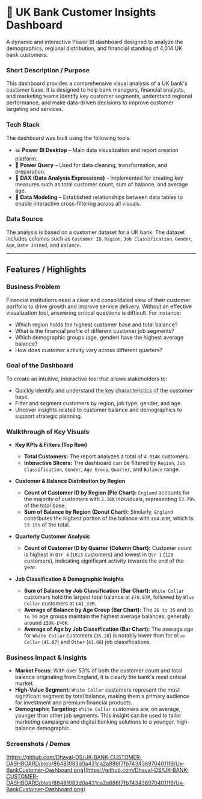 # 🏦 UK Bank Customer Insights Dashboard

A dynamic and interactive Power BI dashboard designed to analyze the demographics, regional distribution, and financial standing of 4,014 UK bank customers.

### Short Description / Purpose

This dashboard provides a comprehensive visual analysis of a UK bank's customer base. It is designed to help bank managers, financial analysts, and marketing teams identify key customer segments, understand regional performance, and make data-driven decisions to improve customer targeting and services.

### Tech Stack

The dashboard was built using the following tools:
* 📊 **Power BI Desktop** – Main data visualization and report creation platform.
* 📂 **Power Query** – Used for data cleaning, transformation, and preparation.
* 🧠 **DAX (Data Analysis Expressions)** – Implemented for creating key measures such as total customer count, sum of balance, and average age.
* 📝 **Data Modeling** – Established relationships between data tables to enable interactive cross-filtering across all visuals.

### Data Source
The analysis is based on a customer dataset for a UK bank. The dataset includes columns such as `Customer ID`, `Region`, `Job Classification`, `Gender`, `Age`, `Date Joined`, and `Balance`.

---

## Features / Highlights

### Business Problem
Financial institutions need a clear and consolidated view of their customer portfolio to drive growth and improve service delivery. Without an effective visualization tool, answering critical questions is difficult. For instance:
* Which region holds the highest customer base and total balance?
* What is the financial profile of different customer job segments?
* Which demographic groups (age, gender) have the highest average balance?
* How does customer activity vary across different quarters?

### Goal of the Dashboard
To create an intuitive, interactive tool that allows stakeholders to:
* Quickly identify and understand the key characteristics of the customer base.
* Filter and segment customers by region, job type, gender, and age.
* Uncover insights related to customer balance and demographics to support strategic planning.

### Walkthrough of Key Visuals

* **Key KPIs & Filters (Top Row)**
    * **Total Customers:** The report analyzes a total of `4.014K` customers.
    * **Interactive Slicers:** The dashboard can be filtered by `Region`, `Job Classification`, `Gender`, `Age Group`, `Quarter`, and `Balance` range.

* **Customer & Balance Distribution by Region**
    * **Count of Customer ID by Region (Pie Chart):** `England` accounts for the majority of customers with `2.16K` individuals, representing `53.79%` of the total base.
    * **Sum of Balance by Region (Donut Chart):** Similarly, `England` contributes the highest portion of the balance with `£84.83M`, which is `53.15%` of the total.

* **Quarterly Customer Analysis**
    * **Count of Customer ID by Quarter (Column Chart):** Customer count is highest in `Qtr 4` (`1613` customers) and lowest in `Qtr 1` (`123` customers), indicating significant activity towards the end of the year.

* **Job Classification & Demographic Insights**
    * **Sum of Balance by Job Classification (Bar Chart):** `White Collar` customers hold the largest total balance at `£78.87M`, followed by `Blue Collar` customers at `£41.33M`.
    * **Average of Balance by Age Group (Bar Chart):** The `26 to 35` and `36 to 55` age groups maintain the highest average balances, generally around `£39K-£40K`.
    * **Average of Age by Job Classification (Bar Chart):** The average age for `White Collar` customers (`35.28`) is notably lower than for `Blue Collar` (`41.87`) and `Other` (`41.68`) job classifications.

### Business Impact & Insights
* **Market Focus:** With over 53% of both the customer count and total balance originating from England, it is clearly the bank's most critical market.
* **High-Value Segment:** `White Collar` customers represent the most significant segment by total balance, making them a primary audience for investment and premium financial products.
* **Demographic Targeting:** `White Collar` customers are, on average, younger than other job segments. This insight can be used to tailor marketing campaigns and digital banking solutions to a younger, high-balance demographic.

### Screenshots / Demos
[https://github.com/Dhaval-DS/UK-BANK-CUSTOMER-DASHBOARD/blob/86481083d0a431ca2a886f7fb7434369704011f6/Uk-BankCustomer-Dashboard.png](https://github.com/Dhaval-DS/UK-BANK-CUSTOMER-DASHBOARD/blob/86481083d0a431ca2a886f7fb7434369704011f6/Uk-BankCustomer-Dashboard.png)
